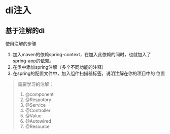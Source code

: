 # di注入




## 基于注解的di
使用注解的步骤
1. 加入maven的依赖spring-context，在加入此依赖的同时，也就加入了
   spring-aop的依赖。
2. 在类中添加spring注解（多个不同功能的注释）
3. 在spring的配置文件中，加入组件扫描器标签，说明注解在你的项目中的
   位置
   
> 需要学习的注解：
> 1. @component
> 2. @Respotory
> 3. @Service
> 4. @Controller
> 5. @Value
> 6. @Autowired
> 7. @Resource